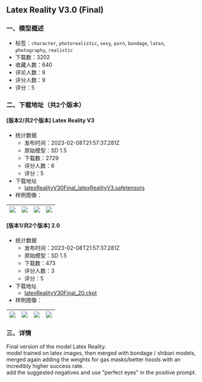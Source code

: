 ## Latex Reality V3.0 (Final)
### 一、模型概述

- 标签：`character`, `photorealistic`, `sexy`, `porn`, `bondage`, `latex`, `photography`, `realistic`
- 下载数：3202
- 收藏人数：640
- 评论人数：9
- 评分人数：9
- 评分：5

### 二、下载地址（共2个版本）

#### [版本2/共2个版本] Latex Reality V3

- 统计数据
  - 发布时间：2023-02-08T21:57:37.281Z
  - 原始模型：SD 1.5
  - 下载数：2729
  - 评分人数：6
  - 评分：5
- 下载地址
  - [latexRealityV30Final_latexRealityV3.safetensors](https://civitai.com/api/download/models/8825)
- 样例图像：

| <img src="https://image.civitai.com/xG1nkqKTMzGDvpLrqFT7WA/0860c4b8-b105-4378-2218-83291b7ff400/width=450/84307.jpeg" /> | <img src="https://image.civitai.com/xG1nkqKTMzGDvpLrqFT7WA/c711eece-0c39-4d23-3876-47cdef9c9b00/width=450/84303.jpeg" /> | <img src="https://image.civitai.com/xG1nkqKTMzGDvpLrqFT7WA/dbe9eb70-52d0-42ee-5e74-e004dcfea900/width=450/84294.jpeg" /> | <img src="https://image.civitai.com/xG1nkqKTMzGDvpLrqFT7WA/696cd221-df08-48d3-be82-77b8bc36b400/width=450/84297.jpeg" /> |
| ---- | ---- | ---- | ---- |

#### [版本1/共2个版本] 2.0

- 统计数据
  - 发布时间：2023-02-08T21:57:37.281Z
  - 原始模型：SD 1.5
  - 下载数：473
  - 评分人数：3
  - 评分：5
- 下载地址
  - [latexRealityV30Final_20.ckpt](https://civitai.com/api/download/models/7735)
- 样例图像：

| <img src="https://image.civitai.com/xG1nkqKTMzGDvpLrqFT7WA/8a621e28-44b4-422c-7f12-e47890155b00/width=450/72759.jpeg" /> | <img src="https://image.civitai.com/xG1nkqKTMzGDvpLrqFT7WA/a1c39cec-77b0-4b1b-d24d-4104249ad600/width=450/72819.jpeg" /> | <img src="https://image.civitai.com/xG1nkqKTMzGDvpLrqFT7WA/8f792f7e-934b-493a-9fb7-8deb37ebba00/width=450/72808.jpeg" /> | <img src="https://image.civitai.com/xG1nkqKTMzGDvpLrqFT7WA/11b55a2e-6e2b-47d4-c40a-d1928f4c9f00/width=450/72753.jpeg" /> |
| ---- | ---- | ---- | ---- |


### 三、详情
<p>Final version of the model Latex Reality.<br />model trained on latex images, then merged with bondage / shibari models, merged again adding the weights for gas masks/better hoods with an incredibly higher success rate.<br />add the suggested negatives and use "perfect eyes" in the positive prompt.<br /></p>